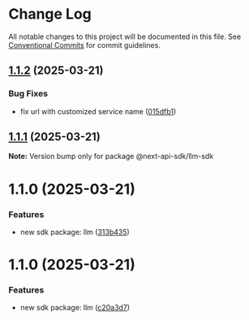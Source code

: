# Change Log

All notable changes to this project will be documented in this file.
See [Conventional Commits](https://conventionalcommits.org) for commit guidelines.

## [1.1.2](https://github.com/easyops-cn/next-api-sdk/compare/@next-api-sdk/llm-sdk@1.1.1...@next-api-sdk/llm-sdk@1.1.2) (2025-03-21)

### Bug Fixes

- fix url with customized service name ([015dfb1](https://github.com/easyops-cn/next-api-sdk/commit/015dfb10d2a46b550228192ad6beba5ad7f0272a))

## [1.1.1](https://github.com/easyops-cn/next-api-sdk/compare/@next-api-sdk/llm-sdk@1.1.0...@next-api-sdk/llm-sdk@1.1.1) (2025-03-21)

**Note:** Version bump only for package @next-api-sdk/llm-sdk

# 1.1.0 (2025-03-21)

### Features

- new sdk package: llm ([313b435](https://github.com/easyops-cn/next-api-sdk/commit/313b435ea33475427c7600f470919cab1dd39853))

# 1.1.0 (2025-03-21)

### Features

- new sdk package: llm ([c20a3d7](https://github.com/easyops-cn/next-api-sdk/commit/c20a3d7ffefae8a3c90601c4627d9a900c0ce675))
